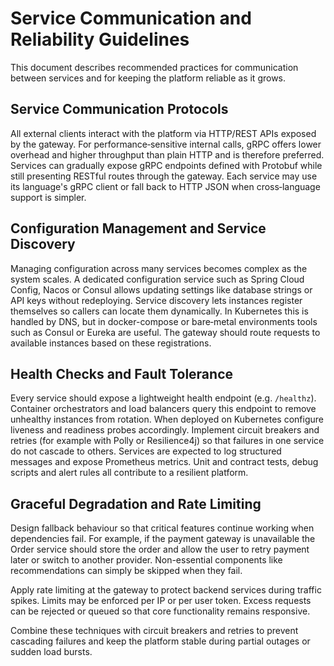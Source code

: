 # Service Communication and Reliability Guidelines

This document describes recommended practices for communication between services and for keeping the platform reliable as it grows.

## Service Communication Protocols

All external clients interact with the platform via HTTP/REST APIs exposed by the gateway. For performance‑sensitive internal calls, gRPC offers lower overhead and higher throughput than plain HTTP and is therefore preferred. Services can gradually expose gRPC endpoints defined with Protobuf while still presenting RESTful routes through the gateway. Each service may use its language's gRPC client or fall back to HTTP JSON when cross‑language support is simpler.

## Configuration Management and Service Discovery

Managing configuration across many services becomes complex as the system scales. A dedicated configuration service such as Spring Cloud Config, Nacos or Consul allows updating settings like database strings or API keys without redeploying. Service discovery lets instances register themselves so callers can locate them dynamically. In Kubernetes this is handled by DNS, but in docker-compose or bare‑metal environments tools such as Consul or Eureka are useful. The gateway should route requests to available instances based on these registrations.

## Health Checks and Fault Tolerance

Every service should expose a lightweight health endpoint (e.g. `/healthz`). Container orchestrators and load balancers query this endpoint to remove unhealthy instances from rotation. When deployed on Kubernetes configure liveness and readiness probes accordingly. Implement circuit breakers and retries (for example with Polly or Resilience4j) so that failures in one service do not cascade to others. Services are expected to log structured messages and expose Prometheus metrics. Unit and contract tests, debug scripts and alert rules all contribute to a resilient platform.

## Graceful Degradation and Rate Limiting

Design fallback behaviour so that critical features continue working when dependencies fail. For example, if the payment gateway is unavailable the Order service should store the order and allow the user to retry payment later or switch to another provider. Non-essential components like recommendations can simply be skipped when they fail.

Apply rate limiting at the gateway to protect backend services during traffic spikes. Limits may be enforced per IP or per user token. Excess requests can be rejected or queued so that core functionality remains responsive.

Combine these techniques with circuit breakers and retries to prevent cascading failures and keep the platform stable during partial outages or sudden load bursts.
